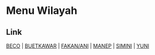 # Menu Wilayah

## Link

[BECO](https://github.com/gigit-pemilu/pemilu-2024-93-papua-selatan/tree/main/pilpres/hitung-suara/sub/93-papua-selatan/sub/04-asmat/sub/25-sor-ep/sub/2001-beco)
 | 
[BUETKAWAR](https://github.com/gigit-pemilu/pemilu-2024-93-papua-selatan/tree/main/pilpres/hitung-suara/sub/93-papua-selatan/sub/04-asmat/sub/25-sor-ep/sub/2003-buetkawar)
 | 
[FAKAN/ANI](https://github.com/gigit-pemilu/pemilu-2024-93-papua-selatan/tree/main/pilpres/hitung-suara/sub/93-papua-selatan/sub/04-asmat/sub/25-sor-ep/sub/2006-fakan/ani)
 | 
[MANEP](https://github.com/gigit-pemilu/pemilu-2024-93-papua-selatan/tree/main/pilpres/hitung-suara/sub/93-papua-selatan/sub/04-asmat/sub/25-sor-ep/sub/2004-manep)
 | 
[SIMINI](https://github.com/gigit-pemilu/pemilu-2024-93-papua-selatan/tree/main/pilpres/hitung-suara/sub/93-papua-selatan/sub/04-asmat/sub/25-sor-ep/sub/2005-simini)
 | 
[YUNI](https://github.com/gigit-pemilu/pemilu-2024-93-papua-selatan/tree/main/pilpres/hitung-suara/sub/93-papua-selatan/sub/04-asmat/sub/25-sor-ep/sub/2002-yuni)

